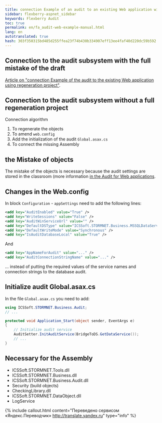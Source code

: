 ```yaml
--- 
title: connection Example of an audit to an existing Web application without using regeneration project 
sidebar: flexberry-aspnet_sidebar 
keywords: Flexberry Audit 
toc: true 
permalink: en/fa_audit-web-example-manual.html 
lang: en 
autotranslated: true 
hash: 303f350315bd485d255ffea23f74b430b334907eff13ee4faf40d220dc59b592 
--- 
```


## Connection to the audit subsystem with the full mistake of the draft 

[Article on "connection Example of the audit to the existing Web application using regeneration project"](fa_audit-web-example.html). 

## Connection to the audit subsystem without a full regeneration project 

Connection algorithm 

1. To regenerate the objects 
2. To amend `web.config` 
3. Add the initialization of the audit `Global.asax.cs` 
4. To connect the missing Assembly 

## the Mistake of objects 

The mistake of the objects is necessary because the audit settings are stored in the classroom (more information [in the Audit for Web applications](fa_audit-web.html). 

## Changes in the Web.config 

In block `Configuration` - `appSettings` need to add the following lines: 

```xml
<add key="AuditEnabled" value="True" />
<add key="WriteSessions" value="False" />
<add key="AuditWinServiceUrl" value="" />
<add key="DefaultDSType" value="ICSSoft.STORMNET.Business.MSSQLDataService, ICSSoft.STORMNET.Business.MSSQLDataService" />
<add key="DefaultWriteMode" value="Synchronous" />
<add key="IsAuditDatabaseLocal" value="True" />
``` 

And 

```xml
<add key="AppNameForAudit" value="..." />
<add key="AuditConnectionStringName" value="..." />
``` 

... instead of putting the required values of the service names and connection strings to the database audit. 

## Initialize audit Global.asax.cs 

In the file `Global.asax.cs` you need to add: 

```csharp
using ICSSoft.STORMNET.Business.Audit; 
// ... 

protected void Application_Start(object sender, EventArgs e)
{
    // Initialize audit service 
    AuditSetter.InitAuditService(BridgeToDS.GetDataService());
    // ... 
}
``` 

## Necessary for the Assembly 

* ICSSoft.STORMNET.Tools.dll 
* ICSSoft.STORMNET.Business.dll 
* ICSSoft.STORMNET.Business.Audit.dll 
* Security (build objects) 
* CheckingLibrary.dll 
* ICSSoft.STORMNET.DataObject.dll 
* LogService 



{% include callout.html content="Переведено сервисом «Яндекс.Переводчик» <http://translate.yandex.ru>" type="info" %}